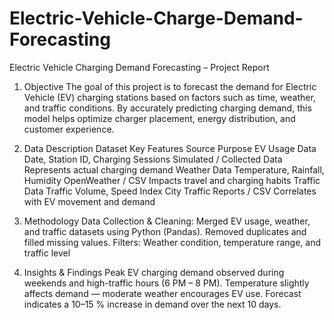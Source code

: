 # Electric-Vehicle-Charge-Demand-Forecasting

Electric Vehicle Charging Demand Forecasting – Project Report
1. Objective
The goal of this project is to forecast the demand for Electric Vehicle (EV) charging stations based on factors such as time, weather, and traffic conditions.
By accurately predicting charging demand, this model helps optimize charger placement, energy distribution, and customer experience.

2. Data Description
Dataset	Key Features	Source	Purpose
EV Usage Data	Date, Station ID, Charging Sessions	Simulated / Collected Data	Represents actual charging demand
Weather Data	Temperature, Rainfall, Humidity	OpenWeather / CSV	Impacts travel and charging habits
Traffic Data	Traffic Volume, Speed Index	City Traffic Reports / CSV	Correlates with EV movement and demand

3. Methodology
Data Collection & Cleaning:
Merged EV usage, weather, and traffic datasets using Python (Pandas).
Removed duplicates and filled missing values.
Filters: Weather condition, temperature range, and traffic level

5. Insights & Findings
Peak EV charging demand observed during weekends and high-traffic hours (6 PM – 8 PM).
Temperature slightly affects demand — moderate weather encourages EV use.
Forecast indicates a 10–15 % increase in demand over the next 10 days.
